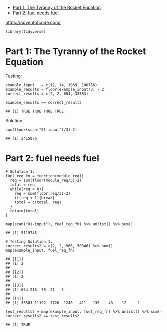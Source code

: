 -   [Part 1: The Tyranny of the Rocket
    Equation](#part-1-the-tyranny-of-the-rocket-equation)
-   [Part 2: fuel needs fuel](#part-2-fuel-needs-fuel)

<a href="https://adventofcode.com/" class="uri">https://adventofcode.com/</a>

    library(tidyverse)

Part 1: The Tyranny of the Rocket Equation
==========================================

Testing:

    example_input   = c(12, 14, 1969, 100756)
    example_results = floor(example_input/3) - 2
    correct_results = c(2, 2, 654, 33583)

    example_results == correct_results

    ## [1] TRUE TRUE TRUE TRUE

Solution:

    sum(floor(scan("01-input")/3)-2)

    ## [1] 3415076

Part 2: fuel needs fuel
=======================

    # Solution 1:
    fuel_req_fn = function(module_req){
      req = sum(floor(module_req/3)-2)
      total = req
      while(req > 0){
        req = sum(floor(req/3)-2)
        if(req < 1){break}
        total = c(total, req)
      }
      return(total)
    }

    map(scan("01-input"), fuel_req_fn) %>% unlist() %>% sum() 

    ## [1] 5119745

    # Testing Solution 1:
    correct_results2 = c(2, 2, 966, 50346) %>% sum()
    map(example_input, fuel_req_fn)

    ## [[1]]
    ## [1] 2
    ## 
    ## [[2]]
    ## [1] 2
    ## 
    ## [[3]]
    ## [1] 654 216  70  21   5
    ## 
    ## [[4]]
    ## [1] 33583 11192  3728  1240   411   135    43    12     2

    test_results2 = map(example_input, fuel_req_fn) %>% unlist() %>% sum()
    correct_results2 == test_results2

    ## [1] TRUE
